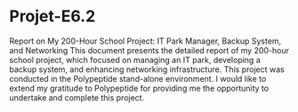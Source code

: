 # Projet-E6.2

Report on My 200-Hour School Project: IT Park Manager, Backup System, and Networking
This document presents the detailed report of my 200-hour school project, which focused on managing an IT park, developing a backup system, and enhancing networking infrastructure. This project was conducted in the Polypeptide stand-alone environment.
I would like to extend my gratitude to Polypeptide for providing me the opportunity to undertake and complete this project.
